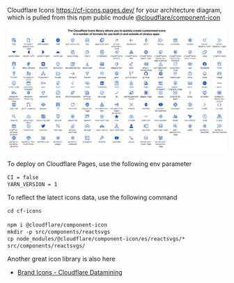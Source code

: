 Cloudflare Icons 
https://cf-icons.pages.dev/ for your architecture diagram,
<br/>
which is pulled from this npm public module [@cloudflare/component-icon](https://www.npmjs.com/package/@cloudflare/component-icon)

![top](./top.png)

To deploy on Cloudflare Pages, use the following env parameter

```shell
CI = false
YARN_VERSION = 1
```

To reflect the latect icons data, use the following command

```shell:
cd cf-icons

npm i @cloudflare/component-icon
mkdir -p src/components/reactsvgs
cp node_modules/@cloudflare/component-icon/es/reactsvgs/* src/components/reactsvgs/
```

Another great icon library is also here

- [Brand Icons - Cloudflare Datamining](https://cfdata.lol/icons/)